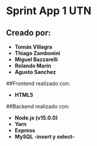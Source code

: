 # Sprint App 1 UTN

## Creado por:

* **Tomás Villagra**
* **Thiago Zambonini**
* **Miguel Bazzarelli**
* **Rolando Marin**
* **Agusto Sanchez**

##Frontend realizado con: 
* **HTML5** 

##Backend realizado con: 
* **Node.js (v15.0.0)** 
* **Yarn**  
* **Express** 
* **MySQL -insert y select-**
